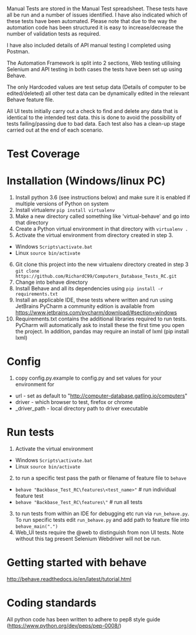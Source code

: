 Manual Tests are stored in the Manual Test spreadsheet. These tests have all be run and a number of issues identified. I have also indicated which of these tests have been automated. 
Please note that due to the way the automation code has been structured it is easy to increase/decrease the number of validation tests as required. 

I have also included details of API manual testing I completed using Postman. 

The Automation Framework is split into 2 sections, Web testing utilising Selenium and API testing in both cases the tests have been set up using Behave. 

The only Hardcoded values are test setup data (Details of computer to be edited/deleted) all other test data can be dynamically edited in the relevant Behave feature file. 

All UI tests initially carry out a check to find and delete any data that is identical to the intended test data. this is done to avoid the possibility of tests failing/passing due to bad data. 
Each test also has a clean-up stage carried out at the end of each scenario. 

 

# Test Coverage


# Installation (Windows/linux PC)
1. Install python 3.6 (see instructions below) and make sure it is enabled if multiple versions of Python on system
2. Install virtualenv `pip install virtualenv`
3. Make a new directory called something like 'virtual-behave' and go into that directory
4. Create a Python virtual environment in that directory with `virtualenv .`
5. Activate the virtual environment from directory created in step 3.
  - Windows `Scripts\activate.bat`
  - Linux `source bin/activate`
6. Git clone this project into the new virtualenv directory created in step 3 `git clone https://github.com/RichardC99/Computers_Database_Tests_RC.git`
7. Change into behave directory
8. Install Behave and all its dependencies using `pip install -r requirements.txt`
9. Install an applicable IDE, these tests where written and run using JetBrains PyCharm a community edition is available from https://www.jetbrains.com/pycharm/download/#section=windows
10. Requirements.txt contains the additional libraries required to run tests. PyCharm will automatically ask to install these the first time you open the project. In addition, pandas may require an install of lxml (pip install lxml) 

# Config 
1. copy config.py.example to config.py and set values for your environment for 
  - url - set as default to "http://computer-database.gatling.io/computers"
  - driver - which browser to test, firefox or chrome
  - <browser>_driver_path - local directory path to driver executable
  

# Run tests
1. Activate the virtual environment
  - Windows `Scripts\activate.bat`
  - Linux `source bin/activate`
2. to run a specific test pass the path or filename of feature file to `behave` 
 - `behave "Backbase_Test_RC\features\<test_name>"` # run individual feature test
 - `behave "Backbase_Test_RC\features\"` # run all tests
3. to run tests from within an IDE for debugging etc run via `run_behave.py`. To run specific tests edit `run_behave.py` and add path to feature file into `behave_main(".")`
4. Web_UI tests require the @web to distinguish from non UI tests. Note without this tag present Selenium Webdriver will not be run. 
# Getting started with behave
http://behave.readthedocs.io/en/latest/tutorial.html

# Coding standards
All python code has been written to adhere to pep8 style guide (https://www.python.org/dev/peps/pep-0008/)

